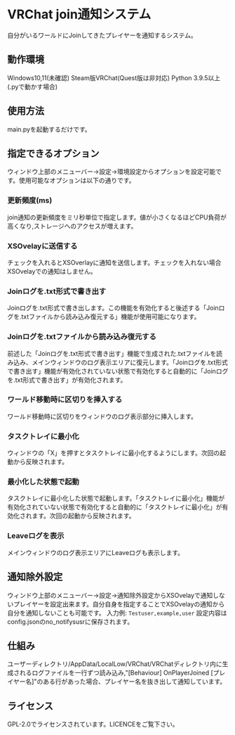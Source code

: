 # VRChat join通知システム
自分がいるワールドにJoinしてきたプレイヤーを通知するシステム。

## 動作環境
Windows10,11(未確認)
Steam版VRChat(Quest版は非対応)
Python 3.9.5以上(.pyで動かす場合)

## 使用方法
main.pyを起動するだけです。
## 指定できるオプション
ウィンドウ上部のメニューバー→設定→環境設定からオプションを設定可能です。使用可能なオプションは以下の通りです。
### 更新頻度(ms)
join通知の更新頻度をミリ秒単位で指定します。値が小さくなるほどCPU負荷が高くなり,ストレージへのアクセスが増えます。
### XSOvelayに送信する
チェックを入れるとXSOverlayに通知を送信します。チェックを入れない場合XSOvelayでの通知はしません。
### Joinログを.txt形式で書き出す
Joinログを.txt形式で書き出します。この機能を有効化すると後述する「Joinログを.txtファイルから読み込み復元する」機能が使用可能になります。
### Joinログを.txtファイルから読み込み復元する
前述した「Joinログを.txt形式で書き出す」機能で生成された.txtファイルを読み込み、メインウィンドウのログ表示エリアに復元します。「Joinログを.txt形式で書き出す」機能が有効化されていない状態で有効化すると自動的に「Joinログを.txt形式で書き出す」が有効化されます。
### ワールド移動時に区切りを挿入する
ワールド移動時に区切りをウィンドウのログ表示部分に挿入します。
### タスクトレイに最小化
ウィンドウの「X」を押すとタスクトレイに最小化するようにします。次回の起動から反映されます。
### 最小化した状態で起動
タスクトレイに最小化した状態で起動します。「タスクトレイに最小化」機能が有効化されていない状態で有効化すると自動的に「タスクトレイに最小化」が有効化されます。次回の起動から反映されます。
### Leaveログを表示
メインウィンドウのログ表示エリアにLeaveログも表示します。

## 通知除外設定
ウィンドウ上部のメニューバー→設定→通知除外設定からXSOvelayで通知しないプレイヤーを設定出来ます。自分自身を指定することでXSOvelayの通知から自分を通知しないことも可能です。
入力例:
`Testuser,example,user`
設定内容はconfig.jsonのno_notifysusrに保存されます。

## 仕組み
ユーザーディレクトリ/AppData/LocalLow/VRChat/VRChatディレクトリ内に生成されるログファイルを一行ずつ読み込み,"[Behaviour] OnPlayerJoined [プレイヤー名]"のある行があった場合、プレイヤー名を抜き出して通知しています。

## ライセンス
GPL-2.0でライセンスされています。LICENCEをご覧下さい。
